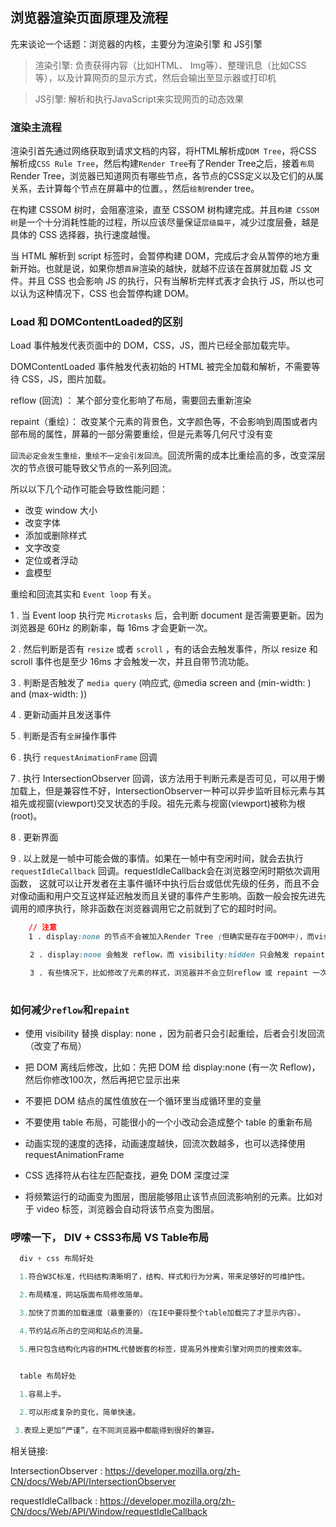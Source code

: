 ## 浏览器渲染页面原理及流程
先来谈论一个话题：浏览器的内核，主要分为渲染引擎 和 JS引擎

> 渲染引擎: 负责获得内容（比如HTML、 Img等）、整理讯息（比如CSS等），以及计算网页的显示方式，然后会输出至显示器或打印机

> JS引擎: 解析和执行JavaScript来实现网页的动态效果

### 渲染主流程
渲染引首先通过网络获取到请求文档的内容，将HTML解析成`DOM Tree`，将CSS 解析成`CSS Rule Tree`，然后构建`Render Tree`有了Render Tree之后，接着`布局`Render Tree，浏览器已知道网页有哪些节点，各节点的CSS定义以及它们的从属关系，去计算每个节点在屏幕中的位置。，然后`绘制`render tree。

在构建 CSSOM 树时，会阻塞渲染，直至 CSSOM 树构建完成。并且`构建 CSSOM 树`是一个十分消耗性能的过程，所以应该尽量保证`层级扁平`，减少过度层叠，越是具体的 CSS 选择器，执行速度越慢。

当 HTML 解析到 script 标签时，会暂停构建 DOM，完成后才会从暂停的地方重新开始。也就是说，如果你想`首屏`渲染的越快，就越不应该在首屏就加载 JS 文件。并且 CSS 也会影响 JS 的执行，只有当解析完样式表才会执行 JS，所以也可以认为这种情况下，CSS 也会暂停构建 DOM。


### Load 和 DOMContentLoaded的区别
Load 事件触发代表页面中的 DOM，CSS，JS，图片已经全部加载完毕。

DOMContentLoaded 事件触发代表初始的 HTML 被完全加载和解析，不需要等待 CSS，JS，图片加载。

reflow (回流) ： 某个部分变化影响了布局，需要回去重新渲染

repaint（重绘）： 改变某个元素的背景色，文字颜色等，不会影响到周围或者内部布局的属性，屏幕的一部分需要重绘，但是元素等几何尺寸没有变

`回流必定会发生重绘，重绘不一定会引发回流`。回流所需的成本比重绘高的多，改变深层次的节点很可能导致父节点的一系列回流。

所以以下几个动作可能会导致性能问题：
<ul>
  <li>改变 window 大小</li>
  <li>改变字体</li>
  <li>添加或删除样式</li>
  <li>文字改变</li>
  <li>定位或者浮动</li>
  <li>盒模型</li>
</ul>

重绘和回流其实和 `Event loop` 有关。

1 . 当 Event loop 执行完 `Microtasks` 后，会判断 document 是否需要更新。因为浏览器是 60Hz 的刷新率，每 16ms 才会更新一次。

<!--more-->

2 . 然后判断是否有 `resize` 或者 `scroll` ，有的话会去触发事件，所以 resize 和 scroll 事件也是至少 16ms 才会触发一次，并且自带节流功能。

3 . 判断是否触发了 `media query` (响应式, @media screen and (min-width: ) and (max-width: ))

4 . 更新动画并且发送事件

5 . 判断是否有`全屏`操作事件

6 . 执行 `requestAnimationFrame` 回调

7 . 执行 IntersectionObserver 回调，该方法用于判断元素是否可见，可以用于懒加载上，但是兼容性不好，IntersectionObserver一种可以异步监听目标元素与其祖先或视窗(viewport)交叉状态的手段。祖先元素与视窗(viewport)被称为根(root)。

8 . 更新界面

9 . 以上就是一帧中可能会做的事情。如果在一帧中有空闲时间，就会去执行 `requestIdleCallback` 回调。requestIdleCallback会在浏览器空闲时期依次调用函数， 这就可以让开发者在主事件循环中执行后台或低优先级的任务，而且不会对像动画和用户交互这样延迟触发而且关键的事件产生影响。函数一般会按先进先调用的顺序执行，除非函数在浏览器调用它之前就到了它的超时时间。

```css
    // 注意
    1 . display:none 的节点不会被加入Render Tree (但确实是存在于DOM中)，而visibility: hidden 则会，所以，如果某个节点最开始是不显示的，设为display:none是更优的。

　　 2 . display:none 会触发 reflow，而 visibility:hidden 只会触发 repaint，因为没有发现位置变化。

　　 3 . 有些情况下，比如修改了元素的样式，浏览器并不会立刻reflow 或 repaint 一次，而是会把这样的操作积攒一批，然后做一次 reflow，这又叫异步 reflow 或增量异步 reflow。但是在有些情况下，比如resize 窗口，改变了页面默认的字体等。对于这些操作，浏览器会马上进行 reflow。
   
```

### 如何减少`reflow`和`repaint`
- 使用 visibility 替换 display: none ，因为前者只会引起重绘，后者会引发回流（改变了布局）

- 把 DOM 离线后修改，比如：先把 DOM 给 display:none (有一次 Reflow)，然后你修改100次，然后再把它显示出来

- 不要把 DOM 结点的属性值放在一个循环里当成循环里的变量

- 不要使用 table 布局，可能很小的一个小改动会造成整个 table 的重新布局

- 动画实现的速度的选择，动画速度越快，回流次数越多，也可以选择使用 requestAnimationFrame

- CSS 选择符从右往左匹配查找，避免 DOM 深度过深

- 将频繁运行的动画变为图层，图层能够阻止该节点回流影响别的元素。比如对于 video 标签，浏览器会自动将该节点变为图层。


### 啰嗦一下， DIV + CSS3布局 VS Table布局
```javascript
  div + css 布局好处

  1.符合W3C标准，代码结构清晰明了，结构、样式和行为分离，带来足够好的可维护性。

  2.布局精准，网站版面布局修改简单。

  3.加快了页面的加载速度（最重要的）（在IE中要将整个table加载完了才显示内容）。

  4.节约站点所占的空间和站点的流量。

  5.用只包含结构化内容的HTML代替嵌套的标签，提高另外搜索引擎对网页的搜索效率。


  table 布局好处
    
  1.容易上手。

  2.可以形成复杂的变化，简单快速。

 3.表现上更加“严谨”，在不同浏览器中都能得到很好的兼容。

```

相关链接: 

IntersectionObserver : 
https://developer.mozilla.org/zh-CN/docs/Web/API/IntersectionObserver

requestIdleCallback : https://developer.mozilla.org/zh-CN/docs/Web/API/Window/requestIdleCallback
